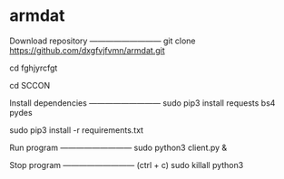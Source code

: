 # armdat
Download repository
—————————
git clone https://github.com/dxgfvjfvmn/armdat.git

cd fghjyrcfgt

cd SCCON

Install dependencies
—————————
sudo pip3 install requests bs4 pydes
 
sudo pip3 install -r requirements.txt

Run program
—————————
sudo python3 client.py &

Stop program
—————————
(ctrl + c) sudo killall python3
